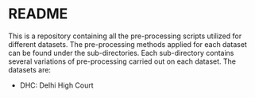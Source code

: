 # README

This is a repository containing all the pre-processing scripts utilized for
different datasets. The pre-processing methods applied for each dataset can be
found under the sub-directories. Each sub-directory contains several variations
of pre-processing carried out on each dataset. The datasets are:

- DHC: Delhi High Court

